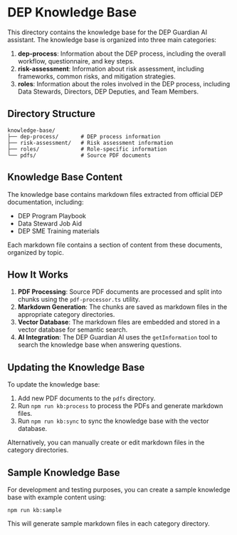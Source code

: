 # DEP Knowledge Base

This directory contains the knowledge base for the DEP Guardian AI assistant. The knowledge base is organized into three main categories:

1. **dep-process**: Information about the DEP process, including the overall workflow, questionnaire, and key steps.
2. **risk-assessment**: Information about risk assessment, including frameworks, common risks, and mitigation strategies.
3. **roles**: Information about the roles involved in the DEP process, including Data Stewards, Directors, DEP Deputies, and Team Members.

## Directory Structure

```
knowledge-base/
├── dep-process/       # DEP process information
├── risk-assessment/   # Risk assessment information
├── roles/             # Role-specific information
└── pdfs/              # Source PDF documents
```

## Knowledge Base Content

The knowledge base contains markdown files extracted from official DEP documentation, including:

- DEP Program Playbook
- Data Steward Job Aid
- DEP SME Training materials

Each markdown file contains a section of content from these documents, organized by topic.

## How It Works

1. **PDF Processing**: Source PDF documents are processed and split into chunks using the `pdf-processor.ts` utility.
2. **Markdown Generation**: The chunks are saved as markdown files in the appropriate category directories.
3. **Vector Database**: The markdown files are embedded and stored in a vector database for semantic search.
4. **AI Integration**: The DEP Guardian AI uses the `getInformation` tool to search the knowledge base when answering questions.

## Updating the Knowledge Base

To update the knowledge base:

1. Add new PDF documents to the `pdfs` directory.
2. Run `npm run kb:process` to process the PDFs and generate markdown files.
3. Run `npm run kb:sync` to sync the knowledge base with the vector database.

Alternatively, you can manually create or edit markdown files in the category directories.

## Sample Knowledge Base

For development and testing purposes, you can create a sample knowledge base with example content using:

```
npm run kb:sample
```

This will generate sample markdown files in each category directory.
